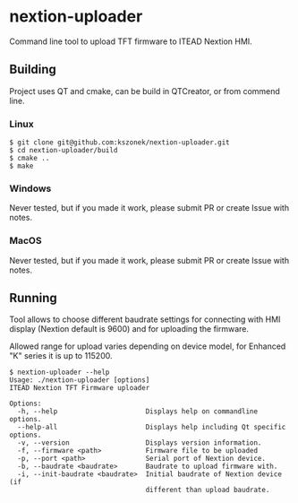 # nextion-uploader
Command line tool to upload TFT firmware to ITEAD Nextion HMI.

## Building

Project uses QT and cmake, can be build in QTCreator, or from commend line.

### Linux

```
$ git clone git@github.com:kszonek/nextion-uploader.git
$ cd nextion-uploader/build
$ cmake ..
$ make
```

### Windows

Never tested, but if you made it work, please submit PR or create Issue with notes.

### MacOS

Never tested, but if you made it work, please submit PR or create Issue with notes.

## Running

Tool allows to choose different baudrate settings for connecting with HMI display (Nextion default is 9600) and for uploading the firmware.

Allowed range for upload varies depending on device model, for Enhanced "K" series it is up to 115200.

```
$ nextion-uploader --help
Usage: ./nextion-uploader [options]
ITEAD Nextion TFT Firmware uploader

Options:
  -h, --help                      Displays help on commandline options.
  --help-all                      Displays help including Qt specific options.
  -v, --version                   Displays version information.
  -f, --firmware <path>           Firmware file to be uploaded
  -p, --port <path>               Serial port of Nextion device.
  -b, --baudrate <baudrate>       Baudrate to upload firmware with.
  -i, --init-baudrate <baudrate>  Initial baudrate of Nextion device (if
                                  different than upload baudrate.
```
